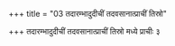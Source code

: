 +++
title = "03 तदारम्भादुदीचीं तदवसानात्प्राचीं तिस्रो"

+++
तदारम्भादुदीचीं तदवसानात्प्राचीं तिस्रो मध्ये प्राचीः ३